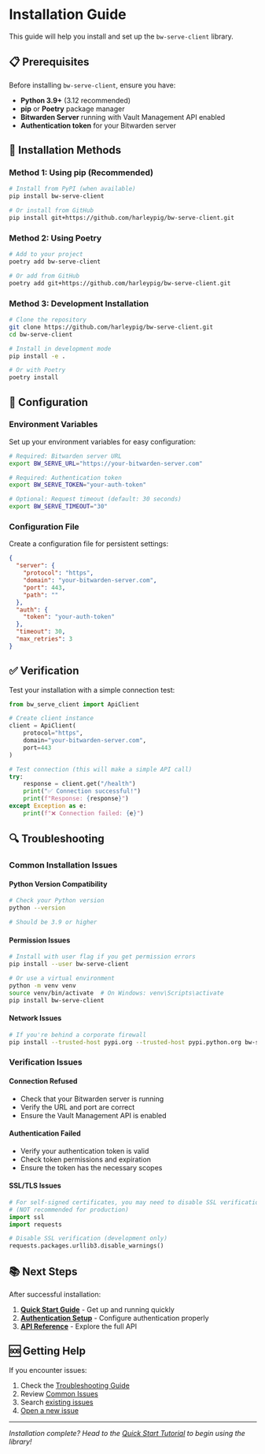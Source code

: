 # Installation Guide

This guide will help you install and set up the `bw-serve-client` library.

## 📋 Prerequisites

Before installing `bw-serve-client`, ensure you have:

- **Python 3.9+** (3.12 recommended)
- **pip** or **Poetry** package manager
- **Bitwarden Server** running with Vault Management API enabled
- **Authentication token** for your Bitwarden server

## 🚀 Installation Methods

### Method 1: Using pip (Recommended)

```bash
# Install from PyPI (when available)
pip install bw-serve-client

# Or install from GitHub
pip install git+https://github.com/harleypig/bw-serve-client.git
```

### Method 2: Using Poetry

```bash
# Add to your project
poetry add bw-serve-client

# Or add from GitHub
poetry add git+https://github.com/harleypig/bw-serve-client.git
```

### Method 3: Development Installation

```bash
# Clone the repository
git clone https://github.com/harleypig/bw-serve-client.git
cd bw-serve-client

# Install in development mode
pip install -e .

# Or with Poetry
poetry install
```

## 🔧 Configuration

### Environment Variables

Set up your environment variables for easy configuration:

```bash
# Required: Bitwarden server URL
export BW_SERVE_URL="https://your-bitwarden-server.com"

# Required: Authentication token
export BW_SERVE_TOKEN="your-auth-token"

# Optional: Request timeout (default: 30 seconds)
export BW_SERVE_TIMEOUT="30"
```

### Configuration File

Create a configuration file for persistent settings:

```json
{
  "server": {
    "protocol": "https",
    "domain": "your-bitwarden-server.com",
    "port": 443,
    "path": ""
  },
  "auth": {
    "token": "your-auth-token"
  },
  "timeout": 30,
  "max_retries": 3
}
```

## ✅ Verification

Test your installation with a simple connection test:

```python
from bw_serve_client import ApiClient

# Create client instance
client = ApiClient(
    protocol="https",
    domain="your-bitwarden-server.com",
    port=443
)

# Test connection (this will make a simple API call)
try:
    response = client.get("/health")
    print("✅ Connection successful!")
    print(f"Response: {response}")
except Exception as e:
    print(f"❌ Connection failed: {e}")
```

## 🔍 Troubleshooting

### Common Installation Issues

#### Python Version Compatibility
```bash
# Check your Python version
python --version

# Should be 3.9 or higher
```

#### Permission Issues
```bash
# Install with user flag if you get permission errors
pip install --user bw-serve-client

# Or use a virtual environment
python -m venv venv
source venv/bin/activate  # On Windows: venv\Scripts\activate
pip install bw-serve-client
```

#### Network Issues
```bash
# If you're behind a corporate firewall
pip install --trusted-host pypi.org --trusted-host pypi.python.org bw-serve-client
```

### Verification Issues

#### Connection Refused
- Check that your Bitwarden server is running
- Verify the URL and port are correct
- Ensure the Vault Management API is enabled

#### Authentication Failed
- Verify your authentication token is valid
- Check token permissions and expiration
- Ensure the token has the necessary scopes

#### SSL/TLS Issues
```python
# For self-signed certificates, you may need to disable SSL verification
# (NOT recommended for production)
import ssl
import requests

# Disable SSL verification (development only)
requests.packages.urllib3.disable_warnings()
```

## 📚 Next Steps

After successful installation:

1. **[Quick Start Guide](../tutorials/quick-start.md)** - Get up and running quickly
2. **[Authentication Setup](authentication.md)** - Configure authentication properly
3. **[API Reference](../api-reference/)** - Explore the full API

## 🆘 Getting Help

If you encounter issues:

1. Check the [Troubleshooting Guide](troubleshooting.md)
2. Review [Common Issues](common-issues.md)
3. Search [existing issues](https://github.com/harleypig/bw-serve-client/issues)
4. [Open a new issue](https://github.com/harleypig/bw-serve-client/issues/new)

---

*Installation complete? Head to the [Quick Start Tutorial](../tutorials/quick-start.md) to begin using the library!*